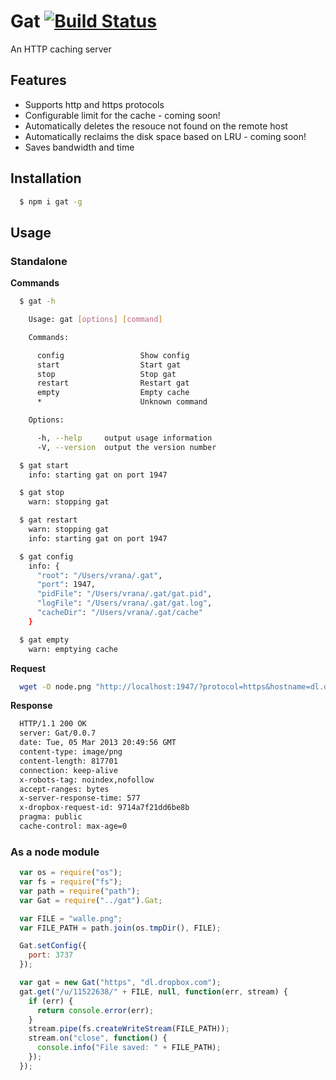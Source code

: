 # Gat [![Build Status](https://travis-ci.org/vishr/gat.png?branch=master)](https://travis-ci.org/vishr/gat)

An HTTP caching server

## Features
* Supports http and https protocols
* Configurable limit for the cache - coming soon!
* Automatically deletes the resouce not found on the remote host
* Automatically reclaims the disk space based on LRU - coming soon!
* Saves bandwidth and time

## Installation
```sh
  $ npm i gat -g
```

## Usage

### Standalone
**Commands**
```sh
  $ gat -h

    Usage: gat [options] [command]

    Commands:

      config                 Show config
      start                  Start gat
      stop                   Stop gat
      restart                Restart gat
      empty                  Empty cache
      *                      Unknown command

    Options:

      -h, --help     output usage information
      -V, --version  output the version number

  $ gat start
    info: starting gat on port 1947

  $ gat stop
    warn: stopping gat

  $ gat restart
    warn: stopping gat
    info: starting gat on port 1947

  $ gat config
    info: {
      "root": "/Users/vrana/.gat",
      "port": 1947,
      "pidFile": "/Users/vrana/.gat/gat.pid",
      "logFile": "/Users/vrana/.gat/gat.log",
      "cacheDir": "/Users/vrana/.gat/cache"
    }

  $ gat empty
    warn: emptying cache
```
**Request**
```sh
  wget -O node.png "http://localhost:1947/?protocol=https&hostname=dl.dropbox.com&resource=/u/11522638/node.png"
```
**Response**
```sh
  HTTP/1.1 200 OK
  server: Gat/0.0.7
  date: Tue, 05 Mar 2013 20:49:56 GMT
  content-type: image/png
  content-length: 817701
  connection: keep-alive
  x-robots-tag: noindex,nofollow
  accept-ranges: bytes
  x-server-response-time: 577
  x-dropbox-request-id: 9714a7f21dd6be8b
  pragma: public
  cache-control: max-age=0
```

### As a node module
```js
  var os = require("os");
  var fs = require("fs");
  var path = require("path");
  var Gat = require("../gat").Gat;

  var FILE = "walle.png";
  var FILE_PATH = path.join(os.tmpDir(), FILE);

  Gat.setConfig({
    port: 3737
  });

  var gat = new Gat("https", "dl.dropbox.com");
  gat.get("/u/11522638/" + FILE, null, function(err, stream) {
    if (err) {
      return console.error(err);
    }
    stream.pipe(fs.createWriteStream(FILE_PATH));
    stream.on("close", function() {
      console.info("File saved: " + FILE_PATH);
    });
  });
```
